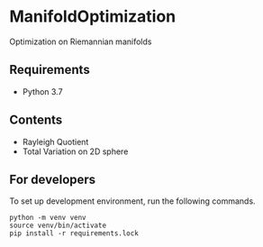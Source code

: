 # ManifoldOptimization
Optimization on Riemannian manifolds

## Requirements

* Python 3.7

## Contents

* Rayleigh Quotient
* Total Variation on 2D sphere

## For developers

To set up development environment, run the following commands.

```
python -m venv venv
source venv/bin/activate
pip install -r requirements.lock
```
